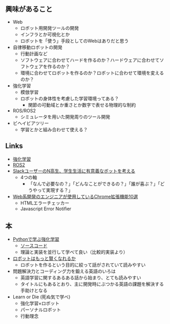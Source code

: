 ## 興味があること
  - Web
    - ロボット用開発ツールの開発
    - インフラとか可視化とか
    - ロボットを「使う」手段としてのWebはありだと思う
  - 自律移動ロボットの開発
    - 行動計画など
    - ソフトウェアに合わせてハードを作るのか？ハードウェアに合わせてソフトウェアを作るのか？
    - 環境に合わせてロボットを作るのか？ロボットに合わせて環境を変えるのか？
  - 強化学習
    - 模倣学習
    - ロボットの身体性を考慮した学習環境ってある？
      - 関節の可動域とか重さとか数字で表せる物理的な制約
  - ROS/ROS2
    - シミュレータを用いた開発周りのツール開発
  - ビヘイビアツリー
    - 学習とかと組み合わせて使える？

## Links
  - [強化学習](https://pira-nino.hatenablog.com/entry/reinforcement_learning_docs)
  - [ROS2](https://index.ros.org/doc/ros2/)
  - [SlackユーザーのN高生、学生生活に有意義なボットを考える](https://ascii.jp/elem/000/001/856/1856576/)
    - 4つの軸
      - 「なんで必要なの？」「どんなことができるの？」「誰が喜ぶ？」「どうやって実現する？」
  - [Web系開発のエンジニアが使用しているChrome拡張機能10選](https://note.com/yoshiketa/n/nbfd3aa03fcc0)
    - HTMLエラーチェッカー
    - Javascript Error Notifier

## 本
  - [Pythonで学ぶ強化学習](https://medium.com/programming-soda/python%E3%81%A7%E5%AD%A6%E3%81%B6%E5%BC%B7%E5%8C%96%E5%AD%A6%E7%BF%92-%E5%85%A5%E9%96%80%E3%81%8B%E3%82%89%E5%AE%9F%E8%B7%B5%E3%81%BE%E3%81%A7-%E3%82%92%E6%9B%B8%E3%81%8D%E3%81%BE%E3%81%97%E3%81%9F-e47da1d35d24)
    - [ソースコード](https://github.com/icoxfog417/baby-steps-of-rl-ja)
    - 理論と実装を並行して学べて良い（比較的実装より）
  - [ロボットはもっと賢くなれるか](https://note.com/morikita/n/n35901fa1dc25)
    - ロボットを作るという目的に絞って話がされていて読みやすい
  - 問題解決力とコーディング力を鍛える英語のいろは
    - 英語学習に関するあるある話から始まり、とても読みやすい
    - タイトルにもあるとおり、主に開発時にぶつかる英語の課題を解決する手助けとなる
  - Learn or Die (死ぬ気で学べ)
    - 強化学習×ロボット
    - パーソナルロボット
    - 行動理念